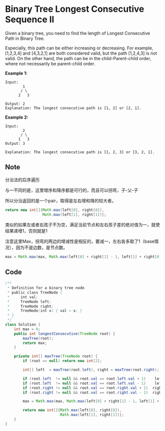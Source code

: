 # Binary Tree Longest Consecutive Sequence II

Given a binary tree, you need to find the length of Longest Consecutive Path in Binary Tree.

Especially, this path can be either increasing or decreasing. For example, \[1,2,3,4] and \[4,3,2,1] are both considered valid, but the path \[1,2,4,3] is not valid. On the other hand, the path can be in the child-Parent-child order, where not necessarily be parent-child order.

**Example 1:**

```
Input:
        1
       / \
      2   3

Output: 2
Explanation: The longest consecutive path is [1, 2] or [2, 1].
```

**Example 2:**

```
Input:
        2
       / \
      1   3
Output: 3

Explanation: The longest consecutive path is [1, 2, 3] or [3, 2, 1].
```

## Note

分治法的后序遍历

与一不同的是，这里增序和降序都是可行的，而且可以拐弯，子-父-子

所以分治返回的是一个pair，取得是左右增和降的较大者。

```java
return new int[]{Math.max(left[0], right[0]), 
                 Math.max(left[1], right[1])};
```

类似的如果左或者右孩子不为空，满足当前节点和左右孩子差的绝对值为一，就使结果递增1，否则就是1

注意这里Max，拐弯的两边的增减性是相反的，要减一，左右各多取了1（base情况），因为不是边数，是节点数。

```java
max = Math.max(max, Math.max(left[0] + right[1] - 1, left[1] + right[0] - 1));
```

## Code

```java
/**
 * Definition for a binary tree node.
 * public class TreeNode {
 *     int val;
 *     TreeNode left;
 *     TreeNode right;
 *     TreeNode(int x) { val = x; }
 * }
 */
class Solution {
    int max = 0;
    public int longestConsecutive(TreeNode root) {
        maxTree(root);
        return max;
    }

    private int[] maxTree(TreeNode root) {
        if (root == null) return new int[2];

        int[] left  = maxTree(root.left), right = maxTree(root.right);

        if (root.left  != null && root.val == root.left.val + 1)    left[0]++;    else left[0]  = 1;
        if (root.left  != null && root.val == root.left.val - 1)    left[1]++;    else left[1]  = 1;
        if (root.right != null && root.val == root.right.val + 1)  right[0]++;    else right[0] = 1;
        if (root.right != null && root.val == root.right.val - 1)  right[1]++;    else right[1] = 1;

        max = Math.max(max, Math.max(left[0] + right[1] - 1, left[1] + right[0] - 1));

        return new int[]{Math.max(left[0], right[0]), 
                         Math.max(left[1], right[1])};
    }
}
```
